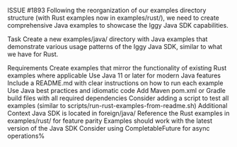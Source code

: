 ISSUE #1893
Following the reorganization of our examples directory structure (with Rust examples now in examples/rust/), we need to create comprehensive Java examples to showcase the Iggy Java SDK capabilities.


Task
Create a new examples/java/ directory with Java examples that demonstrate various usage patterns of the Iggy Java SDK, similar to what we have for Rust.

Requirements
Create examples that mirror the functionality of existing Rust examples where applicable
Use Java 11 or later for modern Java features
Include a README.md with clear instructions on how to run each example
Use Java best practices and idiomatic code
Add Maven pom.xml or Gradle build files with all required dependencies
Consider adding a script to test all examples (similar to scripts/run-rust-examples-from-readme.sh)
Additional Context
Java SDK is located in foreign/java/
Reference the Rust examples in examples/rust/ for feature parity
Examples should work with the latest version of the Java SDK
Consider using CompletableFuture for async operations%
